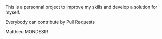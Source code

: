 This is a personnal project to improve my skills and develop a solution for myself.

Everybody can contribute by Pull Requests

Matthieu MONDESIR